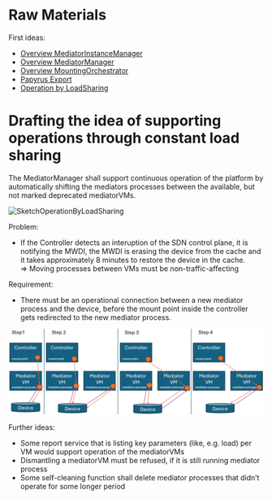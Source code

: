 # Raw Materials

First ideas:
- [Overview MediatorInstanceManager](./xMIM.PNG)
- [Overview MediatorManager](./MediatorManager.PNG)
- [Overview MountingOrchestrator](./MountingOrchestrator.PNG)
- [Papyrus Export](./MediatorManagement_1.0.0-tsp.230327.1825.zip)
- [Operation by LoadSharing](./DraftingOperationSupportByLoadBalancer.md)

# Drafting the idea of supporting operations through constant load sharing

The MediatorManager shall support continuous operation of the platform by automatically shifting the mediators processes between the available, but not marked deprecated mediatorVMs.  

![SketchOperationByLoadSharing](./SketchOperationByLoadSharing.png)

Problem:  
- If the Controller detects an interuption of the SDN control plane, it is notifying the MWDI, the MWDI is erasing the device from the cache and it takes approximately 8 minutes to restore the device in the cache.  
=> Moving processes between VMs must be non-traffic-affecting

Requirement:  
- There must be an operational connection between a new mediator process and the device, before the mount point inside the controller gets redirected to the new mediator process.  

![SketchReLocationProcess](./SketchReLocationProcess.png)

Further ideas:
- Some report service that is listing key parameters (like, e.g. load) per VM would support operation of the mediatorVMs  
- Dismantling a mediatorVM must be refused, if it is still running mediator process  
- Some self-cleaning function shall delete mediator processes that didn’t operate for some longer period  
